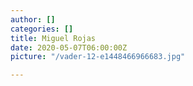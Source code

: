 ```yaml
---
author: []
categories: []
title: Miguel Rojas
date: 2020-05-07T06:00:00Z
picture: "/vader-12-e1448466966683.jpg"

---
```

